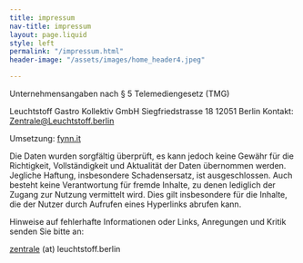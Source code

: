 ```yaml
---
title: impressum
nav-title: impressum
layout: page.liquid
style: left
permalink: "/impressum.html"
header-image: "/assets/images/home_header4.jpeg"

---
```

Unternehmensangaben nach § 5 Telemediengesetz (TMG)

Leuchtstoff Gastro Kollektiv GmbH
Siegfriedstrasse 18
12051 Berlin
Kontakt: Zentrale@Leuchtstoff.berlin

Umsetzung: [fynn.it](http://fynn.it)

Die Daten wurden sorgfältig überprüft, es kann jedoch keine Gewähr für die Richtigkeit, Vollständigkeit und Aktualität der Daten übernommen werden. Jegliche Haftung, insbesondere Schadensersatz, ist ausgeschlossen. Auch besteht keine Verantwortung für fremde Inhalte, zu denen lediglich der Zugang zur Nutzung vermittelt wird. Dies gilt insbesondere für die Inhalte, die der Nutzer durch Aufrufen eines Hyperlinks abrufen kann.

Hinweise auf fehlerhafte Informationen oder Links, Anregungen und Kritik senden Sie bitte an:

[zentrale](mailto:zentrale@leuchtstoff.berlin) (at) leuchtstoff.berlin